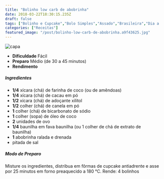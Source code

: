 ```yaml
---
title: "Bolinho low carb de abobrinha"
date: 2018-03-22T18:30:15.235Z
draft: false
tags: ["Bolinho e Cupcake","Bolo Simples","Assado","Brasileira","Dia a Dia","Leve e Saudável","Receitas light","Receitas simples e fáceis"]
categories: ["Receitas"]
featured_image: "/post/bolinho-low-carb-de-abobrinha.a9f43625.jpg"
---
```


![capa](/post/bolinho-low-carb-de-abobrinha.a9f43625.jpg)

*   **Dificuldade** Fácil
*   **Preparo** Médio (de 30 a 45 minutos)
*   **Rendimento**

##### Ingredientes

*   **1/4** xícara (chá) de farinha de coco (ou de amêndoas)
*   **1/4** xícara (chá) de cacau em pó
*   **1/2** xícara (chá) de adoçante xilitol
*   **1/2** colher (chá) de canela em pó
*   **1** colher (chá) de bicarbonato de sódio
*   **1** colher (sopa) de óleo de coco
*   **2** unidades de ovo
*   **1/4** baunilha em fava baunilha (ou 1 colher de chá de extrato de baunilha)
*   **1** abobrinha ralada e drenada
*   pitada de sal

##### Modo de Preparo

Misture os ingredientes, distribua em fôrmas de cupcake antiadrente e asse por 25 minutos em forno preaquecido a 180 °C. Rende: 4 bolinhos
